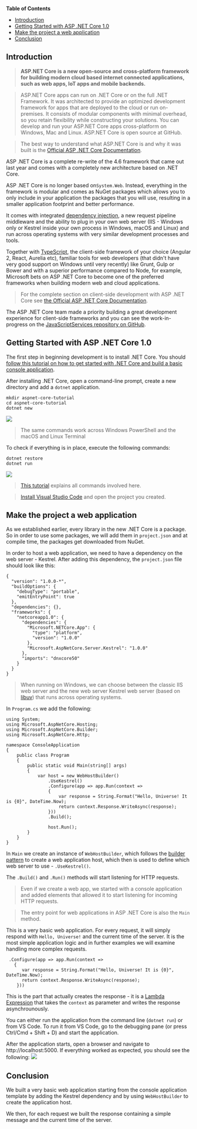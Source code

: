 **Table of Contents**

- [Introduction](#introduction)
- [Getting Started with ASP .NET Core 1.0](#getting-started-with-asp-net-core-10)
- [Make the project a web application](#make-the-project-a-web-application)
- [Conclusion](#conclusion)

Introduction
---------------

> **ASP.NET Core is a new open-source and cross-platform framework for building modern cloud based internet connected applications, such as web apps, IoT apps and mobile backends.** 

> ASP.NET Core apps can run on .NET Core or on the full .NET Framework. It was architected to provide an optimized development framework for apps that are deployed to the cloud or run on-premises. It consists of modular components with minimal overhead, so you retain flexibility while constructing your solutions. You can develop and run your ASP.NET Core apps cross-platform on Windows, Mac and Linux. ASP.NET Core is open source at GitHub.

> The best way to understand what ASP.NET Core is and why it was built is the [Official ASP .NET Core Documentation](https://docs.asp.net/en/latest/intro.html).

ASP .NET Core is a complete re-write of the 4.6 framework that came out last year and comes with a completely new architecture based on .NET Core.

ASP .NET Core is no longer based on`System.Web`. Instead, everything in the framework is modular and comes as NuGet packages which allows you to only include in your application the packages that you will use, resulting in a smaller application footprint and better performance.

It comes with integrated [dependency injection](https://docs.asp.net/en/latest/fundamentals/dependency-injection.html), a new request pipeline middleware and the ability to plug in your own web server (IIS - Windows only or Kestrel inside your own process in Windows, macOS and Linux) and run across operating systems with very similar development processes and tools.

Together with [TypeScript](https://www.typescriptlang.org/), the client-side framework of your choice (Angular 2, React, Aurelia etc), familiar tools for web developers (that didn't have very good support on Windows until very recently) like Grunt, Gulp or Bower and with a superior performance compared to Node, for example, Microsoft bets on ASP .NET Core to become one of the preferred frameworks when building modern web and cloud applications.

> For the complete section on client-side development with ASP .NET Core see [the Official ASP .NET Core Documentation](https://docs.asp.net/en/latest/client-side/index.html).

The ASP .NET Core team made a priority building a great development experience for client-side frameworks and you can see the work-in-progress on the [JavaScriptServices repository on GitHub](https://github.com/aspnet/JavaScriptServices/).

Getting Started with ASP .NET Core 1.0
-----------------------------------------------

The first step in beginning development is to install .NET Core. You should [follow this tutorial on how to get started with .NET Core and build a basic console application](https://github.com/radu-matei/blog-content/blob/master/articles/dot-net-core-getting-started.md).

After installing .NET Core, open a command-line prompt, create a new directory and add a `dotnet` application.

```
mkdir aspnet-core-tutorial
cd aspnet-core-tutorial
dotnet new
```

![](https://raw.githubusercontent.com/radu-matei/blog-content/master/media/aspnet-core-getting-started/powershell-dotnet-new.JPG)

> The same commands work across Windows PowerShell and the macOS and Linux Terminal

To check if everything is in place, execute the following commands:

```
dotnet restore
dotnet run
```

![](https://raw.githubusercontent.com/radu-matei/blog-content/master/media/aspnet-core-getting-started/powershell-dotnet-restore-run.JPG)

> [This tutorial](https://github.com/radu-matei/blog-content/blob/master/articles/dot-net-core-getting-started.md) explains all commands involved here.

> [Install Visual Studio Code](https://github.com/radu-matei/blog-content/blob/master/articles/dot-net-core-getting-started.md#installing-visual-studio-code) and open the project you created.

Make the project a web application
------------------------------------------

As we established earlier, every library in the new .NET Core is a package. So in order to use some packages, we will add them in `project.json` and at compile time, the packages get downloaded from NuGet.

In order to host a web application, we need to have a dependency on the web server - Kestrel. After adding this dependency, the `project.json` file should look like this:

```
{
  "version": "1.0.0-*",
  "buildOptions": {
    "debugType": "portable",
    "emitEntryPoint": true
  },
  "dependencies": {},
  "frameworks": {
    "netcoreapp1.0": {
      "dependencies": {
        "Microsoft.NETCore.App": {
          "type": "platform",
          "version": "1.0.0"
        },
        "Microsoft.AspNetCore.Server.Kestrel": "1.0.0"
      },
      "imports": "dnxcore50"
    }
  }
}
```

> When running on Windows, we can choose between the classic IIS web server and the new web server Kestrel web server (based on [libuv](https://github.com/libuv/libuv)) that runs across operating systems.

In `Program.cs` we add the following:

```
using System;
using Microsoft.AspNetCore.Hosting;
using Microsoft.AspNetCore.Builder;
using Microsoft.AspNetCore.Http;

namespace ConsoleApplication
{
    public class Program
    {
        public static void Main(string[] args)
        {
            var host = new WebHostBuilder()
                .UseKestrel()
                .Configure(app => app.Run(context => 
                {
                    var response = String.Format("Hello, Universe! It is {0}", DateTime.Now);
                    return context.Response.WriteAsync(response);
                }))
                .Build();

                host.Run();
        }
    }
}
```

In `Main` we create an instance of `WebHostBuilder`, which follows the [builder pattern](https://en.wikipedia.org/wiki/Builder_pattern) to create a web application host, which then is used to define which web server to use - `.UseKestrel()`.

The `.Build()` and `.Run()` methods will start listening for HTTP requests.

> Even if we create a web app, we started with a console application and added elements that allowed it to start listening for incoming HTTP requests.

> The entry point for web applications in ASP .NET Core is also the `Main` method.

This is a very basic web application. For every request, it will simply respond with `Hello, Universe!` and the current time of the server. It is the most simple application logic and in further examples we will examine handling more complex requests.

```
 .Configure(app => app.Run(context => 
   {
      var response = String.Format("Hello, Universe! It is {0}", DateTime.Now);
      return context.Response.WriteAsync(response);
    }))

```
This is the part that actually creates the response - it is a [Lambda Expression](https://msdn.microsoft.com/en-us/library/bb397687.aspx) that takes the `context` as parameter and writes the response asynchrounously.


You can either run the application from the command line (`dotnet run`) or from VS Code.
To run it from VS Code, go to the debugging pane (or press Ctrl/Cmd + Shift + D) and start the application.

After the application starts, open a browser and navigate to http://localhost:5000.
If everything worked as expected, you should see the following:
![](https://raw.githubusercontent.com/radu-matei/blog-content/master/media/aspnet-core-getting-started/aspnet-core-hello-universe-browser.JPG)


Conclusion
-------------

We built a very basic web application starting from the console application template by adding the Kestrel dependency and by using `WebHostBuilder` to create the application host.

We then, for each request we built the response containing a simple message and the current time of the server.
